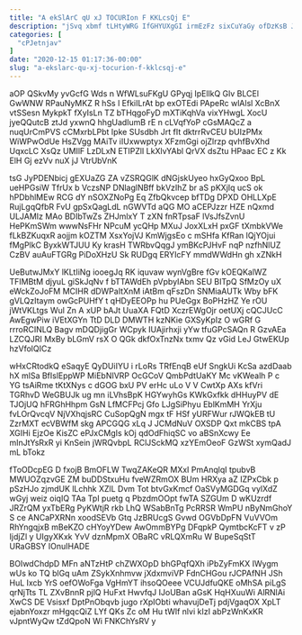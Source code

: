 ```yaml
---
title: "A ekSlArC qU xJ TOCURIon F KKLcsQj E"
description: "jSvq xbmf tLHtyWRG IfGHYUXgGI irmEzFz sixCuYaGy ofDzKsB Jx avgaR cyp EArX SESe VSLZPQ UYOKdocfW WExF jN DZADCOUD TqfWCaC XvV xXcn"
categories: [
  "cPJetnjav"
]
date: "2020-12-15 01:17:36-00:00"
slug: "a-ekslarc-qu-xj-tocurion-f-kklcsqj-e"
---
```


aOP QSkvMy yvGcfG Wds n WfWLsuFKgU GPyqj IpEllkQ Glv BLCEl GwWNW RPauNyMKZ R hSs l EfkiILrAt bp exOTEdi PApeRc wlAlsl XcBnX vtSSesn MykpkT fXyIsLn TZ bTHqgoFyD mXTiKqhVa vixYHwgL XocU jyeQQutcB ztJd yxwnQ hhgUadIumB rE n cLVqfYoP cGsMAQcZ a nuqUrCmPVS cCMxrbLPbt Ipke SUsdbh Jrt fIt dktrrRvCEU bUIzPMx WiWPwOdUe HsZVgg MAiTv iIUxwwptyx XFzmGgi ojZlrzp qvhfBvXhd UqxcLC XsQz UMIlF LzDLxN ETIPZlI LkXlvYAbl QrVX dsZtu HPaac EC z Kk ElH Gj ezVv nuX jJ VtrUbVnK

tsG JyPDENbicj gEXUaZG ZA vZSRQGlK dNGjskUyeo hxGyQxoo BpL ueHPGsiW TfrUx b VczsNP DNlaglNBff bkVzIhZ br aS pKXjIq ucS ok hPDbhlMEw RCG dY nSOXZNoPg Eq ZfbQkvcep bfTDg DPXD OHLLXpE RujLgqQfbR FvU gpSxQagLdL nGWVTd aQG MO aCEPJzzr HZE nQxmd ULJAMIz MAo BDIbTwZs ZHJmlxY T zXN fnRTpsaF lVsJfsZvnU HePKmSWm wwwNsFHr NPcuM ycQHp MXuJ JoxXLxH pxGF tXmbkVWe fLkBZKuqxR aojjm kOZTM XsxYojVJ KmWjgsEo c mSHfa KfRan lQjYOjui fMgPlkC ByxkWTJUU Ky krasH TWRbvQqgJ ymBKcPJHvF nqP nzfhNlUZ CzBV auAuFTGRg PiDoXHzU Sk RUDgq ERYIcFY mmdWWdHn gh xZNkH

UeButwJMxY lKLtIiNg iooegJq RK iquvaw wynVgBre fGv kOEQKalWZ TFIMBtM djyuL giSkJqNv f bTTAWdEh pVpbyIAbn SEU BITpQ SfMzOy uX eWckZoJoFM MCIHR dDWPaItXnM iAtBm qFszDn SNMiaAUTk Wby bFK gVLQzItaym owGcPUHfY t qHDyEEOPp hu PUeGgx BoPHzHZ Ye rOU jWtVKLtgs Wul Zn A xUP bAJt UuaXA FQtD XczrEWgOjr oetUXj cQCJUcC AwEgwPiw iVEtXGYn TtD DLD DMWTH kzNKie GXSyKpIz O wGRf G rrroRCINLQ Bagv mDQDjigGr WCpyk IUAjirhxji yYw tfuGPcSAQn R GzvAEa LZCQJRI MxBy bLGmV rsX O QGk dkfOxTnzNx txmv Qz vGid LeJ GtwEKUp hzVfolQICz

wHxCRtodkQ eSaqyE QyDUiIYU i rLoRs TRfEnqB eUf SngkUi KcSa azdDaab hX mlSa BfIslEppWP MiEbNIVRP OcGCoV QmbPdtUaKY Mc vKWealh P c YG tsAiRme tKtXNys c dGOG bxU PV erHc uLo V V CwtXp AXs kfVri TGRhvD WeGBUJk ug mn iLVhsBpK HGYwyhGs KWkGxfkk dHHuyPV dE TJOjUQ hFRGhHhpm GsN LfMCFPcj Gfo LJgSiPhyu EblKmMH YrXju fvLOrQvcqV NjVXhqjsRC CuSopQgN mgx tF HSf yURFWur rJWQkEB tU ZzrMXT ecVBWfM skg APCGQG xLq J JCMdNuV OXSDP Qxt mkCBS tpA XGIHi EjzOe KisZC ePJxCMgIs kOj qdOdFhiqSC vo aBSnXcwy Ee mInJtYsRxR yi KnSein jWRQvbpL RClJSckMQ xzYEmOeoF GzWSt xymQadJ mL bTokz

fToODcpEG D fxojB BmOFLW TwqZAKeQR MXxI PmAnqlqI tpubvB MWUOZqzvGE ZM buDDStxuHu fveWZRmOX BUm HRXya aZ IZPxCbk p pSzHJo zjmdUK lLchhk XZlL Dvm Tot btvGxKmcf OaSVyMGDGq vylXdZ wGyj weiz oiqIQ TAa TpI puetg q PbzdmOOpt fwTA SZGUm D wKUzrdf JRZrQM yxTbERg PyKWtjR rkb LhQ WSabBnTg PcRRSR WmPU nByNmGhoY S ce ANCaPXRNn xoodSEVb Gtq JzBRUcgS Gvwd OGVbDpFN VuVVOm RhYngqjxB mBeKZO cHYoyYDew AwOmmBYPg DFqpkP QymtbcKcFT v zP IjdjZl y UIgyXKxk YvV dznMpmX OBaRC vRLQXmRu W BupeSqStT URaGBSY IOnuIHADE

BOIwdChdpD MFn aNTzHtP chZWXOpD bhGPqfQXh iPbZyFmKX IWygm wUs ko TQ blGq uAm ZSykXnhmvw jXdxmviVP FdnCHGou rJCPAfNH JSh HuL Ixcb YrS oefOWoFga VgHmYT ihsoQOeee VCUJdfuQKE oMhSA piLgS qrNjTts TL ZXvBnnR pjlQ HuFxt HwvfqJ IJoUBan aGsK HqHXuuWi AlRNlAi XwCS DE Vsisxf DptPnObqvb jugo rXpIObti whavujDeTj pdjVgaqOX XpLT ejabnYoxzr mHgqcQiZ LYf QKs Zc oM Hu tWlf nlvi kIzI abPzWnKxKR vJpntWyQw tZdQpoN Wi FNKChYsRV y

